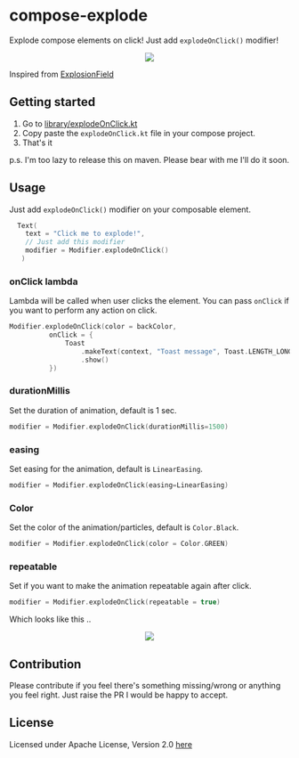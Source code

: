 # compose-explode

Explode compose elements on click! Just add `explodeOnClick()` modifier!

<p align="center">
<img src="https://user-images.githubusercontent.com/16976114/133917014-298530c8-82b8-4660-bc89-8b085617f44c.gif"/>
</p>

Inspired from [ExplosionField](https://github.com/tyrantgit/ExplosionField)

## Getting started

1. Go to [library/explodeOnClick.kt](https://github.com/CuriousNikhil/compose-explode/blob/main/library/src/main/java/me/nikhilchaudhari/explode/explodeOnClick.kt)
2. Copy paste the `explodeOnClick.kt` file in your compose project.
3. That's it

p.s. I'm too lazy to release this on maven. Please bear with me I'll do it soon.


## Usage

Just add `explodeOnClick()` modifier on your composable element.

```kotlin
  Text(
    text = "Click me to explode!",
    // Just add this modifier 
    modifier = Modifier.explodeOnClick()
   )
```

### onClick lambda
Lambda will be called when user clicks the element. You can pass `onClick` if you want to perform any action on click.

```kotlin
Modifier.explodeOnClick(color = backColor,
          onClick = {
              Toast
                  .makeText(context, "Toast message", Toast.LENGTH_LONG)
                  .show()
          })
```


### durationMillis
Set the duration of animation, default is 1 sec.

```kotlin
modifier = Modifier.explodeOnClick(durationMillis=1500)
```

### easing
Set easing for the animation, default is `LinearEasing`.

```kotlin
modifier = Modifier.explodeOnClick(easing=LinearEasing)
```

### Color
Set the color of the animation/particles, default is `Color.Black`.

```kotlin
modifier = Modifier.explodeOnClick(color = Color.GREEN)
```

### repeatable
Set if you want to make the animation repeatable again after click.

```kotlin
modifier = Modifier.explodeOnClick(repeatable = true)
```

Which looks like this ..

<p align="center">
<img src="https://user-images.githubusercontent.com/16976114/133917023-8152dbf2-37df-44ae-bce7-f498da9705ef.gif" />
</p>


## Contribution
Please contribute if you feel there's something missing/wrong or anything you feel right. Just raise the PR I would be happy to accept.


## License
Licensed under Apache License, Version 2.0 [here](https://github.com/CuriousNikhil/compose-explode/blob/main/LICENSE)
